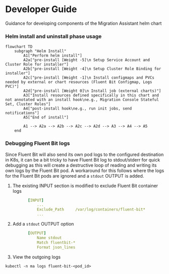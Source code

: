# Developer Guide
Guidance for developing components of the Migration Assistant helm chart

### Helm install and uninstall phase usage
```mermaid
flowchart TD
    subgraph "Helm Install"
        A1["Perform helm install"]
        A2a["pre-install [Weight -5]\n Setup Service Account and Cluster Role for installer"]
        A2b["pre-install [Weight -4]\n Setup Cluster Role Binding for installer"]
        A2c["pre-install [Weight -1]\n Install configmaps and PVCs needed by external or chart resources (Fluent Bit Configmap, Logs PVC)"]
        A2d["pre-install [Weight 0]\n Install job (external charts)"]
        A3["Install resources defined specifically in this chart and not annotated with an install hook\ne.g., Migration Console Stateful Set, Cluster Roles"]
        A4["post-install hook\ne.g., run init jobs, send notifications"]
        A5["End of install"]

        A1 --> A2a --> A2b --> A2c --> A2d --> A3 --> A4 --> A5
    end
````

### Debugging Fluent Bit logs
Since Fluent Bit will also send its own pod logs to the configured destination in K8s, it can be a bit tricky to have Fluent Bit log to stdout/stderr for quick debugging as this will create a destructive loop of reading and writing its own logs by the Fluent Bit pod. A workaround for this follows where the logs for the Fluent Bit pods are ignored and a `stdout` OUTPUT is added. 

1. The existing INPUT section is modified to exclude Fluent Bit container logs
```yaml
          [INPUT]
              ...
              Exclude_Path     /var/log/containers/fluent-bit*
              ...
```
2. Add a `stdout` OUTPUT option
```yaml
          [OUTPUT]
              Name stdout
              Match fluentbit-*
              Format json_lines
```
3. View the outgoing logs
```shell
kubectl -n ma logs fluent-bit-<pod_id>
```
